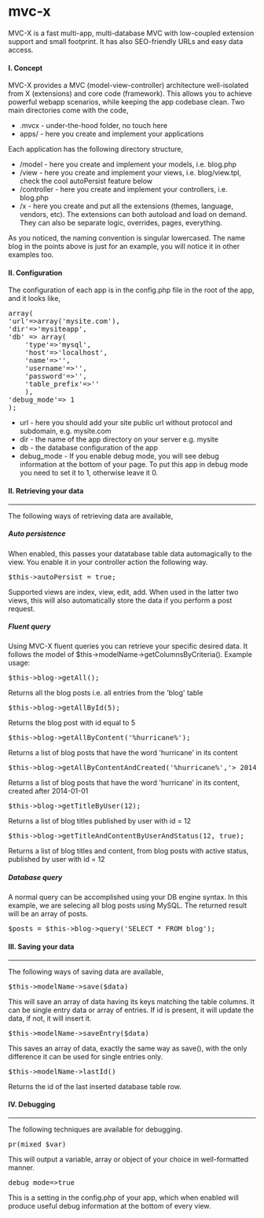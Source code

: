 # mvc-x

MVC-X is a fast multi-app, multi-database MVC with low-coupled extension support and small footprint. It has also SEO-friendly URLs and easy data access.

#### I. Concept

MVC-X provides a MVC (model-view-controller) architecture well-isolated from X (extensions) and core code (framework). This allows you to achieve powerful webapp scenarios, while keeping the app codebase clean. Two main directories come with the code,

* .mvcx - under-the-hood folder, no touch here
* apps/ - here you create and implement your applications

Each application has the following directory structure,

* /model - here you create and implement your models, i.e. blog.php
* /view - here you create and implement your views, i.e. blog/view.tpl, check the cool autoPersist feature below
* /controller - here you create and implement your controllers, i.e. blog.php
* /x - here you create and put all the extensions (themes, language, vendors, etc). The extensions can both autoload and load on demand. They can also be separate logic, overrides, pages, everything.

As you noticed, the naming convention is singular lowercased. The name blog in the points above is just for an example, you will notice it in other examples too.

#### II. Configuration

The configuration of each app is in the config.php file in the root of the app, and it looks like,
<pre>
array(
'url'=>array('mysite.com'),
'dir'=>'mysiteapp',
'db' => array(
	'type'=>'mysql',
	'host'=>'localhost',
	'name'=>'',
	'username'=>'',
	'password'=>'',
	'table_prefix'=>''
	),
'debug_mode'=> 1
);</pre>

 *   url - here you should add your site public url without protocol and subdomain, e.g. mysite.com 
 *   dir - the name of the app directory on your server e.g. mysite
 *   db - the database configuration of the app
 *   debug_mode - If you enable debug mode, you will see debug information at the bottom of your page. To put this app in debug mode you need to set it to 1, otherwise leave it 0.


#### II. Retrieving your data
* * *
The following ways of retrieving data are available,

##### Auto persistence
When enabled, this passes your datatabase table data automagically to the view. You enable it in your controller action the following way. 

<pre>$this->autoPersist = true;</pre>

Supported views are index, view, edit, add. When used in the latter two views, this will also automatically store the data if you perform a post request.

##### Fluent query

Using MVC-X fluent queries you can retrieve your specific desired data. It follows the model of $this->modelName->getColumnsByCriteria(). Example usage:

<pre>$this->blog->getAll();</pre> 
Returns all the blog posts i.e. all entries from the 'blog' table

<pre>$this->blog->getAllById(5);</pre> 
Returns the blog post with id equal to 5

<pre>$this->blog->getAllByContent('%hurricane%');</pre> 
Returns a list of blog posts that have the word 'hurricane' in its content

<pre>$this->blog->getAllByContentAndCreated('%hurricane%','> 2014-01-01');</pre> 
Returns a list of blog posts that have the word 'hurricane' in its content, created after 2014-01-01

<pre>$this->blog->getTitleByUser(12);</pre>
Returns a list of blog titles published by user with id = 12

<pre>$this->blog->getTitleAndContentByUserAndStatus(12, true);</pre>
Returns a list of blog titles and content, from blog posts with active status, published by user with id = 12

##### Database query

A normal query can be accomplished using your DB engine syntax. In this example, we are selecing all blog posts using MySQL. The returned result will be an array of posts.

<pre>$posts = $this->blog->query('SELECT * FROM blog');</pre>

#### III. Saving your data
* * *
The following ways of saving data are available,

<pre>$this->modelName->save($data)</pre>

This will save an array of data having its keys matching the table columns. It can be single entry data or array of entries. If id is present, it will update the data, if not, it will insert it. 

<pre>$this->modelName->saveEntry($data)</pre>

This saves an array of data, exactly the same way as save(), with the only difference it can be used for single entries only.

<pre>$this->modelName->lastId()</pre>

Returns the id of the last inserted database table row.


#### IV. Debugging
* * *
The following techniques are available for debugging.

<pre>pr(mixed $var)</pre>

This will output a variable, array or object of your choice in well-formatted manner.

<pre>debug_mode=>true</pre>

This is a setting in the config.php of your app, which when enabled will produce useful debug information at the bottom of every view.
